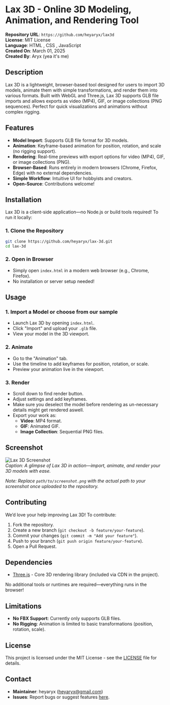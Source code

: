 # Lax 3D - Online 3D Modeling, Animation, and Rendering Tool

**Repository URL**: `https://github.com/heyaryx/lax3d`  
**License**: MIT License  
**Language**: HTML , CSS , JavaScript  
**Created On**: March 01, 2025  
**Created By**: Aryx (yea it's me)

## Description

Lax 3D is a lightweight, browser-based tool designed for users to import 3D models, animate them with simple transformations, and render them into various formats. Built with WebGL and Three.js, Lax 3D supports GLB file imports and allows exports as video (MP4), GIF, or image collections (PNG sequences). Perfect for quick visualizations and animations without complex rigging.

## Features

- **Model Import**: Supports GLB file format for 3D models.
- **Animation**: Keyframe-based animation for position, rotation, and scale (no rigging support).
- **Rendering**: Real-time previews with export options for video (MP4), GIF, or image collections (PNG).
- **Browser-Based**: Runs entirely in modern browsers (Chrome, Firefox, Edge) with no external dependencies.
- **Simple Workflow**: Intuitive UI for hobbyists and creators.
- **Open-Source**: Contributions welcome!

## Installation

Lax 3D is a client-side application—no Node.js or build tools required! To run it locally:

### 1. Clone the Repository

```bash
git clone https://github.com/heyaryx/lax-3d.git
cd lax-3d
```

### 2. Open in Browser

- Simply open `index.html` in a modern web browser (e.g., Chrome, Firefox).
- No installation or server setup needed!

## Usage

### 1. Import a Model or choose from our sample

- Launch Lax 3D by opening `index.html`.
- Click "Import" and upload your `.glb` file.
- View your model in the 3D viewport.

### 2. Animate

- Go to the "Animation" tab.
- Use the timeline to add keyframes for position, rotation, or scale.
- Preview your animation live in the viewport.

### 3. Render

- Scroll down to find render button.
- Adjust settings and add keyframes.
- Make sure you deselect the model before rendering as un-necessary details might get rendered aswell.
- Export your work as:
  - **Video**: MP4 format.
  - **GIF**: Animated GIF.
  - **Image Collection**: Sequential PNG files.

## Screenshot

![Lax 3D Screenshot](image/screenshot.png)  
*Caption: A glimpse of Lax 3D in action—import, animate, and render your 3D models with ease.*

*Note: Replace `path/to/screenshot.png` with the actual path to your screenshot once uploaded to the repository.*

## Contributing

We’d love your help improving Lax 3D! To contribute:

1. Fork the repository.
2. Create a new branch (`git checkout -b feature/your-feature`).
3. Commit your changes (`git commit -m "Add your feature"`).
4. Push to your branch (`git push origin feature/your-feature`).
5. Open a Pull Request.

## Dependencies

- [Three.js](https://threejs.org/) - Core 3D rendering library (included via CDN in the project).

No additional tools or runtimes are required—everything runs in the browser!

## Limitations

- **No FBX Support**: Currently only supports GLB files.
- **No Rigging**: Animation is limited to basic transformations (position, rotation, scale).

## License

This project is licensed under the MIT License - see the [LICENSE](license.md) file for details.

## Contact

- **Maintainer**: heyaryx (heyaryx@gmail.com)
- **Issues**: Report bugs or suggest features [here](https://github.com/heyaryx/lax3d/issues).

